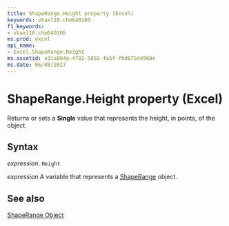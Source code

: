 ```yaml
---
title: ShapeRange.Height property (Excel)
keywords: vbaxl10.chm640105
f1_keywords:
- vbaxl10.chm640105
ms.prod: excel
api_name:
- Excel.ShapeRange.Height
ms.assetid: e31a804a-4702-5892-fa5f-fbd87544968e
ms.date: 06/08/2017
---
```



# ShapeRange.Height property (Excel)

Returns or sets a  **Single** value that represents the height, in points, of the object.


## Syntax

_expression_. `Height`

_expression_ A variable that represents a [ShapeRange](./Excel.ShapeRange.md) object.


## See also


[ShapeRange Object](Excel.ShapeRange.md)

